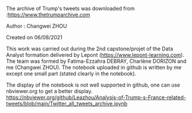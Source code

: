 The archive of Trump's tweets was downloaded from :https://www.thetrumparchive.com

Author : Changwei ZHOU

Created on 06/08/2021

This work was carried out during the 2nd capstone/projet of the Data Analyst formation delivered by Lepont (https://www.lepont-learning.com). The team was formed by Fatima-Ezzahra DEBRAY, Charlène DORIZON and me (Changwei ZHOU). The notebook uploaded in github is written by me except one small part (stated clearly in the notebook).

The display of the notebook is not well supported in github, one can use nbviewer.org to get a better display. https://nbviewer.org/github/Leazhou/Analysis-of-Trump-s-France-related-tweets/blob/main/Twitter_all_tweets_archive.ipynb


